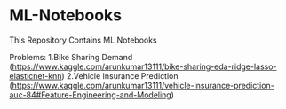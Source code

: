 # ML-Notebooks
This Repository Contains ML Notebooks

Problems:
 1.Bike Sharing Demand (https://www.kaggle.com/arunkumar13111/bike-sharing-eda-ridge-lasso-elasticnet-knn)
 2.Vehicle Insurance Prediction (https://www.kaggle.com/arunkumar13111/vehicle-insurance-prediction-auc-84#Feature-Engineering-and-Modeling)
 

